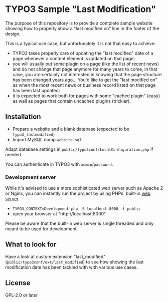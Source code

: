 # TYPO3 Sample "Last Modification"

The purpose of this repository is to provide a complete sample website showing how
to properly show a "last modified on" line in the footer of the design.

This is a typical use case, but unfortunately it is not that easy to achieve:

- TYPO3 takes properly care of updating the "last modified" date of a page whenever
  a content element is updated on that page;
- you will usually put some plugin on a page (like the list of recent news) and
  do not change that page anymore for many years to come, in that case, you are
  certainly not interested in knowing that the page structure has been changed
  years ago... You'd like to get the "last modified on" as when the most recent
  news or business record listed on that page has been last updated;
- it is expected to work both for pages with some "cached plugin" (easy) as well
  as pages that contain uncached plugins (trickier).

## Installation

* Prepare a website and a blank database (expected to be `typo3_lastmodified`)
* Import MySQL dump `website.sql`

Adapt database settings in `public/typo3conf/LocalConfiguration.php` if needed.

You can authenticate in TYPO3 with `admin`/`password`.

### Development server

While it's advised to use a more sophisticated web server such as
Apache 2 or Nginx, you can instantly run the project by using PHPs` built-in
[web server](https://secure.php.net/manual/en/features.commandline.webserver.php).

* `TYPO3_CONTEXT=Development php -S localhost:8000 -t public`
* open your browser at "http://localhost:8000"

Please be aware that the built-in web server is single threaded and only meant
to be used for development.

## What to look for

Have a look at custom extension "last_modified" (`public/typo3conf/ext/last_modified`)
to see how showing the last modification date has been tackled with with various
use cases.

## License

GPL-2.0 or later
